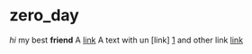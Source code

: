 # zero_day

	
_hi_  my best __friend__
	A [link](https://github.com/Tednoob17/Alx-pre_course)
	A text with un [link] [1] and other link [link][2]

[1]: https://facebook.com
[2]:https://instagram.com

